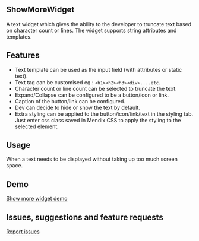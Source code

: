 ## ShowMoreWidget
A text widget which gives the ability to the developer to truncate text based on character count or lines. The widget supports string attributes and templates. 

## Features
- Text template can be used as the input field (with attributes or static text).
- Text tag can be customised eg.: `<h1><h2><h3><div>....etc`.
- Character count or line count can be selected to truncate the text.
- Expand/Collapse can be configured to be a button/icon or link.
- Caption of the button/link can be configured.
- Dev can decide to hide or show the text by default.
- Extra styling can be applied to the button/icon/link/text in the styling tab. Just enter css class saved in Mendix CSS to apply the styling to the selected element.

## Usage
When a text needs to be displayed without taking up too much screen space.

## Demo
[Show more widget demo](https://showmorewidgetdemo-sandbox.mxapps.io/index.html?profile=Responsive)

## Issues, suggestions and feature requests
[Report issues](https://github.com/Underdark1992/ShowMoreWidget/issues)

